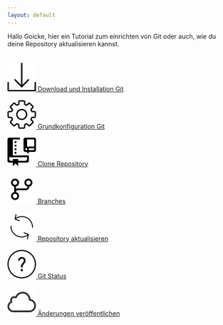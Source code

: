 ```yaml
---
layout: default
---
```

Hallo Goicke,
hier ein Tutorial zum einrichten von Git oder auch, wie du deine Repository aktualisieren kannst.<br><br><br>
[![Download und Installation Git](./assets/img/download.png) Download und Installation Git](./install.html)<br><br>
[![Grundkonfiguration Git](./assets/img/gear.png) Grundkonfiguration Git](./config.html)<br><br>
[![Clone Repository](./assets/img/clone.png) Clone Repository](./repo.html)<br><br>
[![Branches](./assets/img/branch.png) Branches](./branch.html)<br><br>
[![Repository aktualisieren](./assets/img/refresh.png) Repository aktualisieren](./repo-fresh.html)<br><br>
[![Git Status](./assets/img/help.png) Git Status](./status.html)<br><br>
[![Änderungen veröffentlichen](./assets/img/cloud.png) Änderungen veröffentlichen](./commit.html)